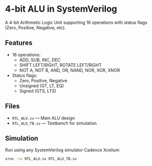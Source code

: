# 4-bit ALU in SystemVerilog

A 4-bit Arithmetic Logic Unit supporting 16 operations with status flags (Zero, Positive, Negative, etc).

## Features
- 16 operations:
  - ADD, SUB, INC, DEC
  - SHIFT LEFT/RIGHT, ROTATE LEFT/RIGHT
  - NOT A, NOT B, AND, OR, NAND, NOR, XOR, XNOR
- Status flags:
  - Zero, Positive, Negative
  - Unsigned (GT, LT, EQ)
  - Signed (GTS, LTS)

## Files
- `RTL_ALU.sv` — Main ALU design
- `RTL_ALU_TB.sv` — Testbench for simulation

## Simulation
Run using any SystemVerilog simulator Cadence Xcelium

```bash
xrun -sv RTL_ALU.sv RTL_ALU_TB.sv

